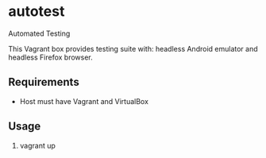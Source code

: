 # autotest
Automated Testing

This Vagrant box provides testing suite with: headless Android emulator and headless Firefox browser.

## Requirements
- Host must have Vagrant and VirtualBox

## Usage
1) vagrant up
